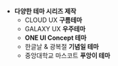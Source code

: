 - **다양한 테마 시리즈 제작**
  - CLOUD UX **구름테마**
  - GALAXY UX **우주테마**
  - **ONE UI Concept 테마**
  - 한글날 & 광복절 **기념일 테마**
  - 중앙대학교 마스코트 **푸앙이 테마**